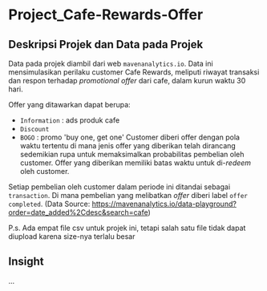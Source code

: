 # Project_Cafe-Rewards-Offer

## Deskripsi Projek dan Data pada Projek
Data pada projek diambil dari web `mavenanalytics.io`. Data ini mensimulasikan perilaku customer Cafe Rewards, meliputi riwayat transaksi dan respon terhadap _promotional offer_ dari cafe, dalam kurun waktu 30 hari.

Offer yang ditawarkan dapat berupa:
* `Information` : ads produk cafe
* `Discount`
* `BOGO`        : promo 'buy one, get one'
Customer diberi offer dengan pola waktu tertentu di mana jenis offer yang diberikan telah dirancang sedemikian rupa untuk memaksimalkan probabilitas pembelian oleh customer. Offer yang diberikan memiliki batas waktu untuk di-_redeem_ oleh customer.

Setiap pembelian oleh customer dalam periode ini ditandai sebagai `transaction`. Di mana pembelian yang melibatkan _offer_ diberi label `offer completed`.
(Data Source: https://mavenanalytics.io/data-playground?order=date_added%2Cdesc&search=cafe)

P.s. Ada empat file csv untuk projek ini, tetapi salah satu file tidak dapat diupload karena size-nya terlalu besar

## Insight
...
